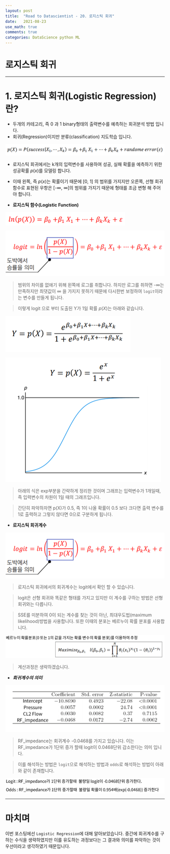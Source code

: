 ```yaml
---
layout: post
title:  "Road to Datascientist - 20. 로지스틱 회귀"
date:   2021-08-23
use_math: true
comments: true
categories: DataScience python ML
---
```

# 로지스틱 회귀

---

# 1. 로지스틱 회귀(Logistic Regression) 란?

* 두개의 카테고리, 즉 0 과 1 binary형태의 출력변수를 예측하는 회귀분석 방법 입니다.
* 회귀(Regression)이지만 분류(classification) 지도학습 입니다.

![logit_1](/img/logit_1.png)

* 로지스틱 회귀에서는 k개의 입력변수를 사용하여 성공, 실패 확률을 예측하기 위한 성공확률 $p(x)$를 모델링 합니다.
* 이때 왼쪽, 즉 $p(x)$는 확률이기 때문에 [0, 1] 의 범위를 가지지만 오른쪽, 선형 회귀함수로 표현된 우항은 [-∞, ∞]의 범위를 가지기 때문에 형태를 조금 변형 해 주어야 합니다.

* **로지스틱 함수(Logistic Function)**

![logit_2](/img/logit_2.png)

![logit_3](/img/logit_3.png)

> 범위의 차이를 없애기 위해 왼쪽에 로그를 취합니다. 하지만 로그를 취하면 -∞는 만족하지만 최댓값이 ∞ 을 가지지 못하기 때문에 다시한번 보정하여 `logit`이라는 변수를 만들게 됩니다.

> 이렇게 logit 으로 부터 도출된 Y가 1일 확률 $p(X)$는 아래와 같습니다.

![logit_4](/img/logit_4.png)

![logit_5](/img/logit_5.png)

> 아래의 식은 exp부분을 간략하게 정리한 것이며 그래프는 입력변수가 1개일때, 즉 입력변수의 차원이 1일 때의 그래프입니다.

> 간단히 파악하자면 p(X)가 0.5, 즉 1이 나올 확률이 0.5 보다 크다면 출력 변수를 1로 출력하고 그렇지 않다면 0으로 구분하게 됩니다.

* **로지스틱 회귀계수**

![logit_3.png](/img/logit_3.png)

> 로지스틱 회귀에서의 회귀계수는 logit에서 확인 할 수 있습니다.

> logit은 선형 회귀와 똑같은 형태를 가지고 있지만 이 계수를 구하는 방법은 선형 회귀와는 다릅니다.

> SSE를 미분하여 0이 되는 계수를 찾는 것이 아닌, 최대우도법(maximum likelihood)방법을 사용합니다. 또한 이때의 분포는 베르누이 확률 분포를 사용합니다.

![logit_6](/img/logit_6.png)

> 계산과정은 생략하겠습니다.

* ***회귀계수의 의미***

![logit_7](/img/logit_7.png)

> RF_impedance는 회귀계수 -0.0468를 가지고 있습니다. 이는 RF_impedance가 1단위 증가 할때 logit이 0.0468단위 감소한다는 의미 입니다.

> 이를 해석하는 방법은 `logit`으로 해석하는 방법과 `odds`로 해석하는 방법이 아래와 같이 존재합니다.

![logit_8](/img/logit_8.png)

---
# 마치며
이번 포스팅에선 `Logistic Regression`에 대해 알아보았습니다. 중간에 회귀계수를 구하는 수식을 생략하였지만 이를 유도하는 과정보다는 그 결과와 의미를 파악하는 것이 우선이라고 생각하였기 때문입니다.
